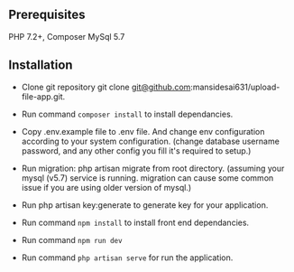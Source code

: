 ## Prerequisites
PHP 7.2+, Composer
MySql 5.7
## Installation
- Clone git repository git clone git@github.com:mansidesai631/upload-file-app.git.

- Run command `composer install` to install dependancies.

- Copy .env.example file to .env file. And change env configuration according to your system configuration. (change database username password, and any other config you fill it's required to setup.)

- Run migration: php artisan migrate from root directory. (assuming your mysql (v5.7) service is running. migration can cause some common issue if you are using older version of mysql.)

- Run php artisan key:generate to generate key for your application.
- Run command `npm install` to install front end dependancies.
- Run command `npm run dev`
- Run command `php artisan serve` for run the application.
